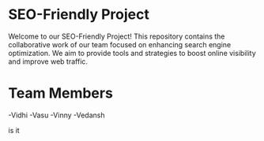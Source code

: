 # SEO-Friendly Project
Welcome to our SEO-Friendly Project! This repository contains the collaborative work of our team focused on enhancing search engine optimization. We aim to provide tools and strategies to boost online visibility and improve web traffic.

# Team Members
-Vidhi 
-Vasu 
-Vinny 
-Vedansh 



is it

